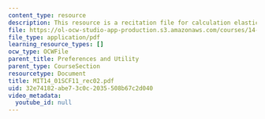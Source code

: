 ```yaml
---
content_type: resource
description: This resource is a recitation file for calculation elasticities.
file: https://ol-ocw-studio-app-production.s3.amazonaws.com/courses/14-01sc-principles-of-microeconomics-fall-2011/32e74182abe73c0c2035508b67c2d040_MIT14_01SCF11_rec02.pdf
file_type: application/pdf
learning_resource_types: []
ocw_type: OCWFile
parent_title: Preferences and Utility
parent_type: CourseSection
resourcetype: Document
title: MIT14_01SCF11_rec02.pdf
uid: 32e74182-abe7-3c0c-2035-508b67c2d040
video_metadata:
  youtube_id: null
---
```

